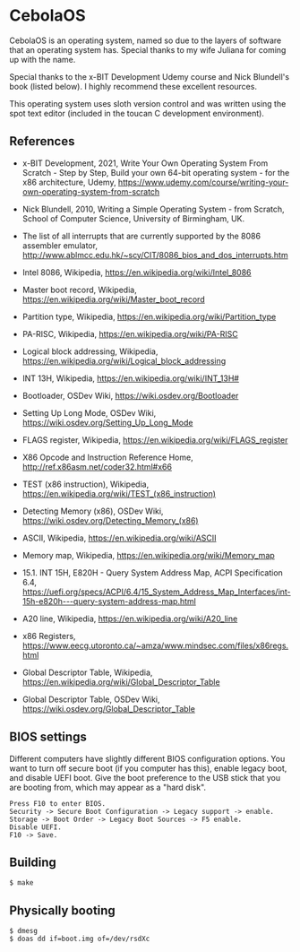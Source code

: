 <!--
Copyright (c) 2021 Logan Ryan McLintock

Permission to use, copy, modify, and distribute this software for any
purpose with or without fee is hereby granted, provided that the above
copyright notice and this permission notice appear in all copies.

THE SOFTWARE IS PROVIDED "AS IS" AND THE AUTHOR DISCLAIMS ALL WARRANTIES
WITH REGARD TO THIS SOFTWARE INCLUDING ALL IMPLIED WARRANTIES OF
MERCHANTABILITY AND FITNESS. IN NO EVENT SHALL THE AUTHOR BE LIABLE FOR
ANY SPECIAL, DIRECT, INDIRECT, OR CONSEQUENTIAL DAMAGES OR ANY DAMAGES
WHATSOEVER RESULTING FROM LOSS OF USE, DATA OR PROFITS, WHETHER IN AN
ACTION OF CONTRACT, NEGLIGENCE OR OTHER TORTIOUS ACTION, ARISING OUT OF
OR IN CONNECTION WITH THE USE OR PERFORMANCE OF THIS SOFTWARE.

-->
CebolaOS
========

CebolaOS is an operating system, named so due to the layers of
software that an operating system has. Special thanks to my wife Juliana
for coming up with the name.

Special thanks to the x-BIT Development Udemy course and Nick Blundell's book (listed below).
I highly recommend these excellent resources.

This operating system uses sloth version control and was written using the
spot text editor (included in the toucan C development environment).

References
----------

* x-BIT Development, 2021, Write Your Own Operating System From Scratch - Step by Step,
  Build your own 64-bit operating system - for the x86 architecture, Udemy,
  https://www.udemy.com/course/writing-your-own-operating-system-from-scratch

* Nick Blundell, 2010, Writing a Simple Operating System - from Scratch,
  School of Computer Science, University of Birmingham, UK.

* The list of all interrupts that are currently supported by the 8086 assembler
  emulator, http://www.ablmcc.edu.hk/~scy/CIT/8086_bios_and_dos_interrupts.htm

* Intel 8086, Wikipedia, https://en.wikipedia.org/wiki/Intel_8086

* Master boot record, Wikipedia,
  https://en.wikipedia.org/wiki/Master_boot_record

* Partition type, Wikipedia,
  https://en.wikipedia.org/wiki/Partition_type

* PA-RISC, Wikipedia, https://en.wikipedia.org/wiki/PA-RISC

* Logical block addressing, Wikipedia,
  https://en.wikipedia.org/wiki/Logical_block_addressing

* INT 13H, Wikipedia, https://en.wikipedia.org/wiki/INT_13H#

* Bootloader, OSDev Wiki, https://wiki.osdev.org/Bootloader

* Setting Up Long Mode, OSDev Wiki, https://wiki.osdev.org/Setting_Up_Long_Mode

* FLAGS register, Wikipedia, https://en.wikipedia.org/wiki/FLAGS_register

* X86 Opcode and Instruction Reference Home,
  http://ref.x86asm.net/coder32.html#x66

* TEST (x86 instruction), Wikipedia,
  https://en.wikipedia.org/wiki/TEST_(x86_instruction)

* Detecting Memory (x86), OSDev Wiki,
  https://wiki.osdev.org/Detecting_Memory_(x86)

* ASCII, Wikipedia, https://en.wikipedia.org/wiki/ASCII

* Memory map, Wikipedia, https://en.wikipedia.org/wiki/Memory_map

* 15.1. INT 15H, E820H - Query System Address Map, ACPI Specification 6.4,
  https://uefi.org/specs/ACPI/6.4/15_System_Address_Map_Interfaces/int-15h-e820h---query-system-address-map.html

* A20 line, Wikipedia, https://en.wikipedia.org/wiki/A20_line

* x86 Registers, https://www.eecg.utoronto.ca/~amza/www.mindsec.com/files/x86regs.html

* Global Descriptor Table, Wikipedia, https://en.wikipedia.org/wiki/Global_Descriptor_Table

* Global Descriptor Table, OSDev Wiki, https://wiki.osdev.org/Global_Descriptor_Table


BIOS settings
-------------

Different computers have slightly different BIOS configuration options.
You want to turn off secure boot (if you computer has this), enable
legacy boot, and disable UEFI boot. Give the boot preference to the
USB stick that you are booting from, which may appear as a "hard disk".

```
Press F10 to enter BIOS.
Security -> Secure Boot Configuration -> Legacy support -> enable.
Storage -> Boot Order -> Legacy Boot Sources -> F5 enable.
Disable UEFI.
F10 -> Save.
```

Building
--------
```
$ make
```

Physically booting
------------------
```
$ dmesg
$ doas dd if=boot.img of=/dev/rsdXc
